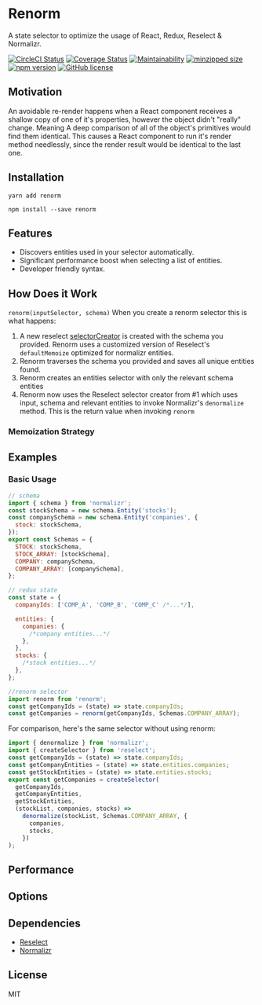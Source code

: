 # Renorm

A state selector to optimize the usage of React, Redux, Reselect & Normalizr.

[![CircleCI Status](https://circleci.com/gh/dortzur/renorm.svg?style=shield&circle-token=:circle-token)](https://circleci.com/gh/dortzur/renorm) [![Coverage Status](https://img.shields.io/coveralls/dortzur/renorm.svg?style=flat)](https://coveralls.io/github/dortzur/renorm?branch=master) [![Maintainability](https://api.codeclimate.com/v1/badges/98cfe3ff1fc90e570820/maintainability)](https://codeclimate.com/github/dortzur/renorm/maintainability) [![minzipped size](https://img.shields.io/bundlephobia/minzip/renorm.svg?colorB=44cc11&style=square)](https://bundlephobia.com/result?p=renorm) [![npm version](https://img.shields.io/npm/v/renorm.svg?style=flat-square)](https://www.npmjs.com/package/renorm) [![GitHub license](https://img.shields.io/badge/license-MIT-blue.svg)](https://github.com/dortzur/renorm/blob/master/LICENSE)

## Motivation

An avoidable re-render happens when a React component receives
a shallow copy of one of it's properties, however the object didn't "really" change.
Meaning A deep comparison of all of the object's primitives would find them identical.
This causes a React component to run it's render
method needlessly, since the render result would be identical to the last one.

## Installation

```shell
yarn add renorm
```

```shell
npm install --save renorm
```

## Features

* Discovers entities used in your selector automatically.
* Significant performance boost when selecting a list of entities.
* Developer friendly syntax.

## How Does it Work

`renorm(inputSelector, schema)`
When you create a renorm selector this is what happens:

1.  A new reselect [selectorCreator](https://github.com/reduxjs/reselect#createselectorcreatormemoize-memoizeoptions)
    is created with the schema you provided. 
    Renorm uses a customized version of Reselect's `defaultMemoize` optimized for normalizr entities.
2.  Renorm traverses the schema you provided and saves all unique entities found.
3.  Renorm creates an entities selector with only the relevant schema entities
4.  Renorm now uses the Reselect selector creator from #1 which uses input, schema and relevant entities to invoke Normalizr's `denormalize` method. 
    This is the return value when invoking `renorm`  

### Memoization Strategy
    
## Examples

### Basic Usage

```javascript
// schema
import { schema } from 'normalizr';
const stockSchema = new schema.Entity('stocks');
const companySchema = new schema.Entity('companies', {
  stock: stockSchema,
});
export const Schemas = {
  STOCK: stockSchema,
  STOCK_ARRAY: [stockSchema],
  COMPANY: companySchema,
  COMPANY_ARRAY: [companySchema],
};

// redux state
const state = {
  companyIds: ['COMP_A', 'COMP_B', 'COMP_C' /*...*/],

  entities: {
    companies: {
      /*company entities...*/
    },
  },
  stocks: {
    /*stock entities...*/
  },
};

//renorm selector
import renorm from 'renorm';
const getCompanyIds = (state) => state.companyIds;
const getCompanies = renorm(getCompanyIds, Schemas.COMPANY_ARRAY);
```

For comparison, here's the same selector without using renorm:

```javascript
import { denormalize } from 'normalizr';
import { createSelector } from 'reselect';
const getCompanyIds = (state) => state.companyIds;
const getCompanyEntities = (state) => state.entities.companies;
const getStockEntities = (state) => state.entities.stocks;
export const getCompanies = createSelector(
  getCompanyIds,
  getCompanyEntities,
  getStockEntities,
  (stockList, companies, stocks) =>
    denormalize(stockList, Schemas.COMPANY_ARRAY, {
      companies,
      stocks,
    })
);
```

## Performance

## Options

## Dependencies

* [Reselect](https://github.com/reduxjs/reselect/)
* [Normalizr](https://github.com/paularmstrong/normalizr)

## License

MIT
